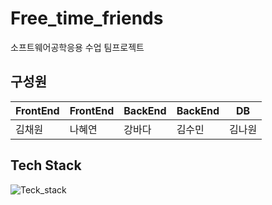 # Free_time_friends

소프트웨어공학응용 수업 팀프로젝트

##  구성원

| FrontEnd | FrontEnd | BackEnd | BackEnd | DB |
| ---------|--------- | ------- | ------- | -- |
| 김채원     | 나혜연     | 강바다   | 김수민    |김나원|

## Tech Stack
![Teck_stack]("https://user-images.githubusercontent.com/88534959/158950084-f4198c38-0e7c-4c4a-ac24-9af8de5cf840.png")
